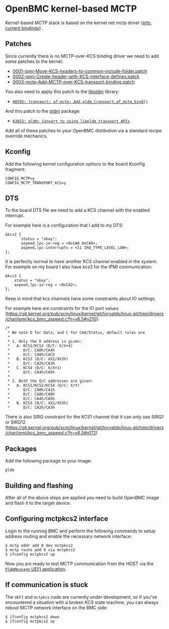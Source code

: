 # OpenBMC kernel-based MCTP

Kernel-based MCTP stack is based on the kernel net mctp driver ([info](https://codeconstruct.com.au/docs/mctp-on-linux-introduction/), [current bindings](https://github.com/openbmc/linux/tree/dev-6.1/drivers/net/mctp))
.

## Patches

Since currently there is no MCTP-over-KCS binding driver we need to add some patches to the kernel:

- [0001-ipmi-Move-KCS-headers-to-common-include-folder.patch](0001-ipmi-Move-KCS-headers-to-common-include-folder.patch)
- [0002-ipmi-Create-header-with-KCS-interface-defines.patch](0002-ipmi-Create-header-with-KCS-interface-defines.patch)
- [0003-mctp-Add-MCTP-over-KCS-transport-binding.patch](0003-mctp-Add-MCTP-over-KCS-transport-binding.patch)

You also need to apply this patch to the [libpldm](https://github.com/openbmc/libpldm) library:
- [`66591: transport: af-mctp: Add pldm_transport_af_mctp_bind()`](https://gerrit.openbmc.org/c/openbmc/libpldm/+/66591)

And this patch to the [pldm](https://github.com/openbmc/pldm) package:
- [`63652: pldm: Convert to using libpldm transport APIs`](https://gerrit.openbmc.org/c/openbmc/pldm/+/63652)

Add all of these patches to your OpenBMC distibution via a standard recipe override mechanics.

## Kconfig

Add the following kernel configuration options to the board Kconfig fragment:
```
CONFIG_MCTP=y
CONFIG_MCTP_TRANSPORT_KCS=y
```

## DTS

To the board DTS file we need to add a KCS channel with the enabled interrupt.

For example here is a configuration that I add to my DTS:
```
&kcs2 {
       status = "okay";
       aspeed,lpc-io-reg = <0xCA8 0xCA9>;
       aspeed,lpc-interrupts = <11 IRQ_TYPE_LEVEL_LOW>;
};
```
It is perfectly normal to have another KCS channel enabled in the system. For example on my board I also have kcs3 for the IPMI communication:
```
&kcs3 {
	status = "okay";
	aspeed,lpc-io-reg = <0xCA2>;
};
```

Keep in mind that kcs channels have some constraints about IO settings.

For example here are constraints for the IO port values (https://git.kernel.org/pub/scm/linux/kernel/git/torvalds/linux.git/tree/drivers/char/ipmi/kcs_bmc_aspeed.c?h=v6.5#n210):
```
/*
 * We note D for Data, and C for Cmd/Status, default rules are
 *
 * 1. Only the D address is given:
 *   A. KCS1/KCS2 (D/C: X/X+4)
 *      D/C: CA0h/CA4h
 *      D/C: CA8h/CACh
 *   B. KCS3 (D/C: XX2/XX3h)
 *      D/C: CA2h/CA3h
 *   C. KCS4 (D/C: X/X+1)
 *      D/C: CA4h/CA5h
 *
 * 2. Both the D/C addresses are given:
 *   A. KCS1/KCS2/KCS4 (D/C: X/Y)
 *      D/C: CA0h/CA1h
 *      D/C: CA8h/CA9h
 *      D/C: CA4h/CA5h
 *   B. KCS3 (D/C: XX2/XX3h)
 *      D/C: CA2h/CA3h
 ```
 
There is also SIRQ constraint for the KCS1 channel that it can only use SIRQ1 or SIRQ12 (https://git.kernel.org/pub/scm/linux/kernel/git/torvalds/linux.git/tree/drivers/char/ipmi/kcs_bmc_aspeed.c?h=v6.5#n172)

## Packages

Add the following package to your image:
```
pldm
```

## Building and flashing

After all of the above steps are applied you need to build OpenBMC image and flash it to the target device.

## Configuring mctpkcs2 interface

Login to the running BMC and perform the following commands to setup address routing and enable the necessary network interface:
```
$ mctp addr add 8 dev mctpkcs2
$ mctp route add 9 via mctpkcs2
$ ifconfig mctpkcs2 up
```

Now you are ready to test MCTP communication from the HOST via the [`PldmMessage` UEFI application](/#test-application).

## If communication is stuck

The `UEFI` and `mctpkcs` code are currently under development, so if you've encountered a situation with a broken KCS state machine, you can always reboot MCTP network interface on the BMC side:
```
$ ifconfig mctpkcs2 down
$ ifconfig mctpkcs2 up
```
